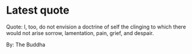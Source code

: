 # Latest quote 

Quote: I, too, do not envision a doctrine of self the clinging to which there would not arise sorrow, lamentation, pain, grief, and despair. 

By: The Buddha